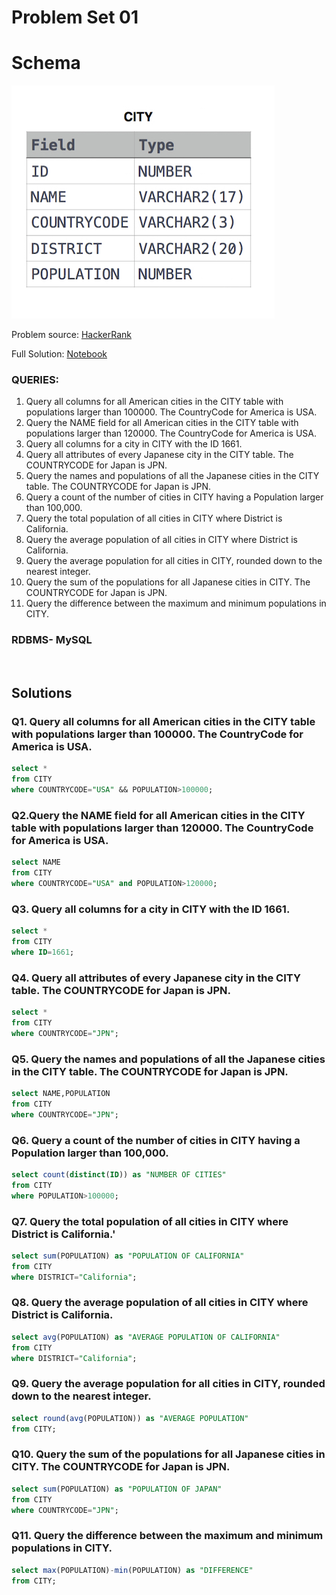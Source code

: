 # Problem Set 01

# Schema
![alt text](https://github.com/Mahmud-Buet15/60-days-of-SQL/blob/main/Problem_set_01/images/Problem_set_01.png)

Problem source: [HackerRank](https://www.hackerrank.com/domains/sql?badge_type=sql)

Full Solution: [Notebook](https://github.com/Mahmud-Buet15/60-days-of-SQL/blob/main/Problem_set_01/Problem_set_01.ipynb)

### QUERIES:
1.	Query all columns for all American cities in the CITY table with populations larger than 100000. The CountryCode for America is USA.
2.	Query the NAME field for all American cities in the CITY table with populations larger than 120000. The CountryCode for America is USA.
3.	Query all columns for a city in CITY with the ID 1661.
4.	Query all attributes of every Japanese city in the CITY table. The COUNTRYCODE for Japan is JPN.
5.	Query the names and populations of all the Japanese cities in the CITY table. The COUNTRYCODE for Japan is JPN.
6.	Query a count of the number of cities in CITY having a Population larger than 100,000.
7.	Query the total population of all cities in CITY where District is California.
8.	Query the average population of all cities in CITY where District is California.
9.	Query the average population for all cities in CITY, rounded down to the nearest integer.
10.	Query the sum of the populations for all Japanese cities in CITY. The COUNTRYCODE for Japan is JPN.
11.	Query the difference between the maximum and minimum populations in CITY.

### RDBMS- MySQL

 <br /> 

## Solutions

### **Q1. Query all columns for all American cities in the CITY table with populations larger than 100000. The CountryCode for America is USA.**
```sql
select * 
from CITY
where COUNTRYCODE="USA" && POPULATION>100000;
```



### **Q2.Query the NAME field for all American cities in the CITY table with populations larger than 120000. The CountryCode for America is USA.**
```sql
select NAME 
from CITY
where COUNTRYCODE="USA" and POPULATION>120000;
```



### **Q3. Query all columns for a city in CITY with the ID 1661.**
```sql
select * 
from CITY
where ID=1661;
```


### **Q4. Query all attributes of every Japanese city in the CITY table. The COUNTRYCODE for Japan is JPN.**
```sql
select * 
from CITY
where COUNTRYCODE="JPN";
```


### **Q5. Query the names and populations of all the Japanese cities in the CITY table. The COUNTRYCODE for Japan is JPN.**
```sql
select NAME,POPULATION 
from CITY
where COUNTRYCODE="JPN";
```


### **Q6.  Query a count of the number of cities in CITY having a Population larger than 100,000.**
```sql
select count(distinct(ID)) as "NUMBER OF CITIES" 
from CITY
where POPULATION>100000;
```


### **Q7. Query the total population of all cities in CITY where District is California.'**
```sql
select sum(POPULATION) as "POPULATION OF CALIFORNIA"
from CITY
where DISTRICT="California";
```


### **Q8. Query the average population of all cities in CITY where District is California.**
```sql
select avg(POPULATION) as "AVERAGE POPULATION OF CALIFORNIA"
from CITY
where DISTRICT="California";
```


### **Q9. Query the average population for all cities in CITY, rounded down to the nearest integer.**
```sql
select round(avg(POPULATION)) as "AVERAGE POPULATION"
from CITY;
```


### **Q10. Query the sum of the populations for all Japanese cities in CITY. The COUNTRYCODE for Japan is JPN.**
```sql
select sum(POPULATION) as "POPULATION OF JAPAN"
from CITY
where COUNTRYCODE="JPN";
```


### **Q11. Query the difference between the maximum and minimum populations in CITY.**
```sql
select max(POPULATION)-min(POPULATION) as "DIFFERENCE"
from CITY;
```

